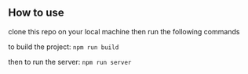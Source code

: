 ## How to use

clone this repo on your local machine
then run the following commands

to build the project:
`npm run build`

then to run the server:
`npm run server`
